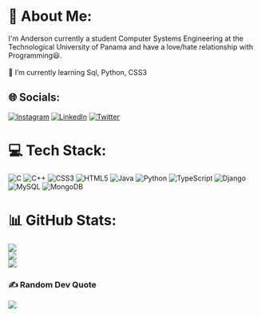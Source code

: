 # 💫 About Me:
I'm Anderson currently a student Computer Systems Engineering at the Technological University of Panama and have a love/hate relationship with Programming😃.<br><br>🌱 I’m currently learning  Sql, Python, CSS3


## 🌐 Socials:
[![Instagram](https://img.shields.io/badge/Instagram-%23E4405F.svg?logo=Instagram&logoColor=white)](https://instagram.com/and3rson.py) [![LinkedIn](https://img.shields.io/badge/LinkedIn-%230077B5.svg?logo=linkedin&logoColor=white)](https://www.linkedin.com/in/anderson-gonz%C3%A1lez-39844523b) [![Twitter](https://img.shields.io/badge/Twitter-%231DA1F2.svg?logo=Twitter&logoColor=white)](https://twitter.com/and3rson_py) 

# 💻 Tech Stack:
![C](https://img.shields.io/badge/c-%2300599C.svg?style=for-the-badge&logo=c&logoColor=white) ![C++](https://img.shields.io/badge/c++-%2300599C.svg?style=for-the-badge&logo=c%2B%2B&logoColor=white) ![CSS3](https://img.shields.io/badge/css3-%231572B6.svg?style=for-the-badge&logo=css3&logoColor=white) ![HTML5](https://img.shields.io/badge/html5-%23E34F26.svg?style=for-the-badge&logo=html5&logoColor=white) ![Java](https://img.shields.io/badge/java-%23ED8B00.svg?style=for-the-badge&logo=java&logoColor=white) ![Python](https://img.shields.io/badge/python-3670A0?style=for-the-badge&logo=python&logoColor=ffdd54) ![TypeScript](https://img.shields.io/badge/typescript-%23007ACC.svg?style=for-the-badge&logo=typescript&logoColor=white) ![Django](https://img.shields.io/badge/django-%23092E20.svg?style=for-the-badge&logo=django&logoColor=white) ![MySQL](https://img.shields.io/badge/mysql-%2300f.svg?style=for-the-badge&logo=mysql&logoColor=white) ![MongoDB](https://img.shields.io/badge/MongoDB-%234ea94b.svg?style=for-the-badge&logo=mongodb&logoColor=white)
# 📊 GitHub Stats:
![](https://github-readme-stats.vercel.app/api?username=and3rg&theme=blueberry&hide_border=false&include_all_commits=false&count_private=false)<br/>
![](https://github-readme-streak-stats.herokuapp.com/?user=and3rg&theme=blueberry&hide_border=false)<br/>
![](https://github-readme-stats.vercel.app/api/top-langs/?username=and3rg&theme=blueberry&hide_border=false&include_all_commits=false&count_private=false&layout=compact)

### ✍️ Random Dev Quote
![](https://quotes-github-readme.vercel.app/api?type=horizontal&theme=tokyonight)
